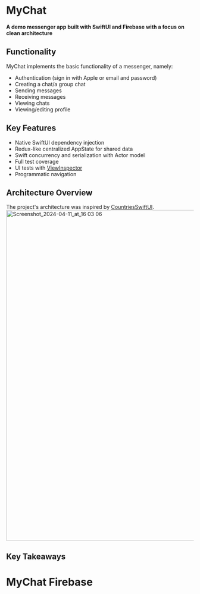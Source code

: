 # MyChat
**A demo messenger app built with SwiftUI and Firebase with a focus on clean architecture**

## Functionality
MyChat implements the basic functionality of a messenger, namely:
* Authentication (sign in with Apple or email and password)
* Creating a chat/a group chat
* Sending messages
* Receiving messages
* Viewing chats 
* Viewing/editing profile

## Key Features
* Native SwiftUI dependency injection
* Redux-like centralized AppState for shared data
* Swift concurrency and serialization with Actor model
* Full test coverage
* UI tests with [ViewInspector](https://github.com/nalexn/ViewInspector)
* Programmatic navigation

## Architecture Overview
The project's architecture was inspired by [CountriesSwiftUI](https://github.com/nalexn/clean-architecture-swiftui/tree/master). 
<br>
<img width="889" alt="Screenshot_2024-04-11_at_16 03 06" src="https://github.com/nik239/MyChat/assets/116445208/7eb33648-1a3e-4d58-828b-23e86fc7e1fa">
<br>

## Key Takeaways

# MyChat Firebase
